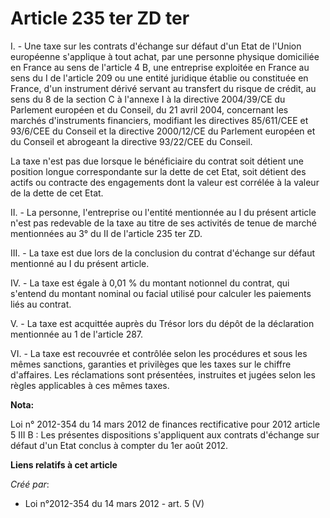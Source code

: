 # Article 235 ter ZD ter

I. - Une taxe sur les contrats d'échange sur défaut d'un Etat de l'Union européenne s'applique à tout achat, par une personne
physique domiciliée en France au sens de l'article 4 B, une entreprise exploitée en France au sens du I de l'article 209 ou
une entité juridique établie ou constituée en France, d'un instrument dérivé servant au transfert du risque de crédit, au
sens du 8 de la section C à l'annexe I à la directive 2004/39/CE du Parlement européen et du Conseil, du 21 avril 2004,
concernant les marchés d'instruments financiers, modifiant les directives 85/611/CEE et 93/6/CEE du Conseil et la directive
2000/12/CE du Parlement européen et du Conseil et abrogeant la directive 93/22/CEE du Conseil.

La taxe n'est pas due lorsque le bénéficiaire du contrat soit détient une position longue correspondante sur la dette de cet
Etat, soit détient des actifs ou contracte des engagements dont la valeur est corrélée à la valeur de la dette de cet Etat.

II. - La personne, l'entreprise ou l'entité mentionnée au I du présent article n'est pas redevable de la taxe au titre de ses
activités de tenue de marché mentionnées au 3° du II de l'article 235 ter ZD.

III. - La taxe est due lors de la conclusion du contrat d'échange sur défaut mentionné au I du présent article.

IV. - La taxe est égale à 0,01 % du montant notionnel du contrat, qui s'entend du montant nominal ou facial utilisé pour
calculer les paiements liés au contrat.

V. - La taxe est acquittée auprès du Trésor lors du dépôt de la déclaration mentionnée au 1 de l'article 287.

VI. - La taxe est recouvrée et contrôlée selon les procédures et sous les mêmes sanctions, garanties et privilèges que les
taxes sur le chiffre d'affaires. Les réclamations sont présentées, instruites et jugées selon les règles applicables à ces
mêmes taxes.

**Nota:**

Loi n° 2012-354 du 14 mars 2012 de finances rectificative pour 2012 article 5 III B : Les présentes dispositions s'appliquent
aux contrats d'échange sur défaut d'un Etat conclus à compter du 1er août 2012.

**Liens relatifs à cet article**

_Créé par_:

  - Loi n°2012-354 du 14 mars 2012 - art. 5 (V)
